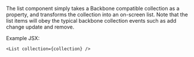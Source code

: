 The list component simply takes a Backbone compatible collection as a property, and
transforms the collection into an on-screen list.  Note that the list items will obey
the typical backbone collection events such as add change update and remove.

Example JSX:

```
<List collection={collection} />
```
